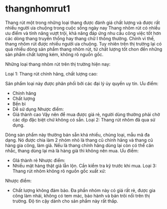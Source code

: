 # thangnhomrut1
Thang rút một trong những loại thang được đánh giá chất lượng và được rất nhiều người ưa chuộng trong cuộc sống ngày nay
Thang nhôm rút có nhiều ưu điểm và tính năng vượt trội, khả năng đáp ứng nhu cầu công việc tốt hơn các dòng thang truyền thống hay thang chữ I thông thường. Chính vì thế, thang nhôm rút được nhiều người ưa chuộng. Tuy nhiên trên thị trường lại có quá nhiều dòng sản phẩm thang nhôm rút, từ chất lượng tốt chon đến những sản phẩm chất lượng kém, không rõ nguồn gốc.



Những loại thang nhôm rút trên thị trường hiện nay:

Loại 1: Thang rút chính hãng, chất lượng cao:

Sản phẩm loại này được phân phối bởi các đại lý ủy quyền uy tín.
Ưu điểm:
- Chính hãng
- Chất lượng
- Bền bỉ
- Dễ sử dụng
Nhược điểm:
- Giá thành cao
Vậy nên để mua được giá rẻ, người dùng thường phải chờ các dịp đặc biệt chứ không có sẵn.
Loại 2: Thang rút nhôm đã qua sử dụng. 

Dòng sản phẩm này thường bán sẵn khá nhiều, chủng loại, mẫu mã đa dạng. Nó được chia làm 2 nhóm nhỏ là thang cũ chính hãng và thang cũ hàng gia công, làm giả. Nếu là thang chính hãng dùng lại còn có thể cân nhắc, thang dùng lại mà là hàng giả thì không nên mua.
Ưu điểm:
- GIá thành rẻ
Nhược điểm:
- Nhiều mặt hàng thật giả lẫn lộn. Cần kiểm tra kỹ trước khi mua.
Loại 3: Thang rút nhôm không rõ nguồn gốc xuất xứ:

Nhược điểm:
- Chất lượng không đảm bảo. 
Đa phần nhóm này có giá rất rẻ, được gia công làm nhái, không có tem mác, bảo hành và bán trôi nổi trên thị trường. Độ tin cậy dành cho sản phẩm này rất thấp.
